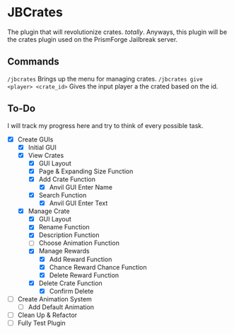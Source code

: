 # JBCrates

The plugin that will revolutionize crates. *totally*. Anyways, this plugin will be the crates plugin used on the PrismForge Jailbreak server. 
## Commands

`/jbcrates` Brings up the menu for managing crates.
`/jbcrates give <player> <crate_id>` Gives the input player a the crated based on the id.

## To-Do
I will track my progress here and try to think of every possible task.
- [X] Create GUIs
  - [X] Initial GUI
  - [X] View Crates 
    - [X] GUI Layout
    - [X] Page & Expanding Size Function
    - [X] Add Crate Function
      - [X] Anvil GUI Enter Name
    - [X] Search Function
        - [X] Anvil GUI Enter Text
  - [X] Manage Crate
    - [X] GUI Layout
    - [X] Rename Function
    - [X] Description Function
    - [ ] Choose Animation Function
    - [X] Manage Rewards
        - [X] Add Reward Function
        - [X] Chance Reward Chance Function
        - [X] Delete Reward Function
    - [X] Delete Crate Function
        - [X] Confirm Delete
- [ ] Create Animation System
  - [ ] Add Default Animation
- [ ] Clean Up & Refactor
- [ ] Fully Test Plugin
